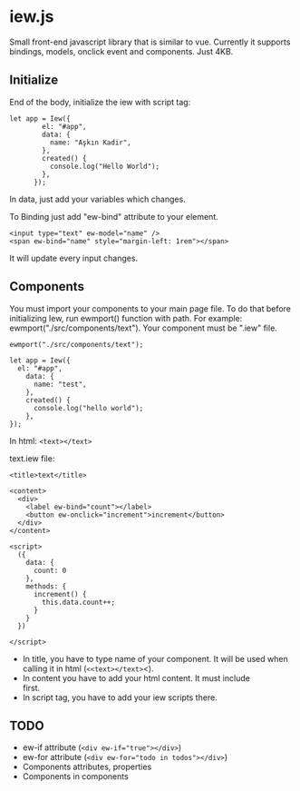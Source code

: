 # iew.js
Small front-end javascript library that is similar to vue. Currently it supports bindings, models, onclick event and components. Just 4KB.

## Initialize
End of the body, initialize the iew with script tag:

```
let app = Iew({
        el: "#app",
        data: {
          name: "Aşkın Kadir",
        },
        created() {
          console.log("Hello World");
        },
      });
```

In data, just add your variables which changes.

To Binding just add "ew-bind" attribute to your element.

```
<input type="text" ew-model="name" />
<span ew-bind="name" style="margin-left: 1rem"></span>
```

It will update every input changes.

## Components

You must import your components to your main page file. To do that before initializing Iew, run ewmport() function with path. For example: ewmport("./src/components/text"). Your component must be ".iew" file.

```
ewmport("./src/components/text");

let app = Iew({
  el: "#app",
    data: {
      name: "test",
    },
    created() {
      console.log("hello world");
    },
});
```

In html: 
```<text></text>```

text.iew file:
```
<title>text</title>

<content>
  <div>
    <label ew-bind="count"></label>
    <button ew-onclick="increment">increment</button>
  </div>
</content>

<script>
  ({
    data: {
      count: 0
    },
    methods: {
      increment() {
        this.data.count++;
      }
    }
  })

</script>
```

- In title, you have to type name of your component. It will be used when calling it in html (```<<text></text>```<). 
- In content you have to add your html content. It must include <div></div> first.
- In script tag, you have to add your iew scripts there.

## TODO
- ew-if attribute (```<div ew-if="true"></div>```)
- ew-for attribute (```<div ew-for="todo in todos"></div>```)
- Components attributes, properties
- Components in components
